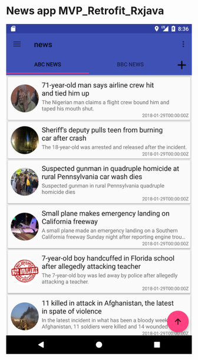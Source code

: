 # News app MVP_Retrofit_Rxjava

![image](https://github.com/acewin888/news_app/blob/master/app/src/main/res/raw/screenshot1.png)


